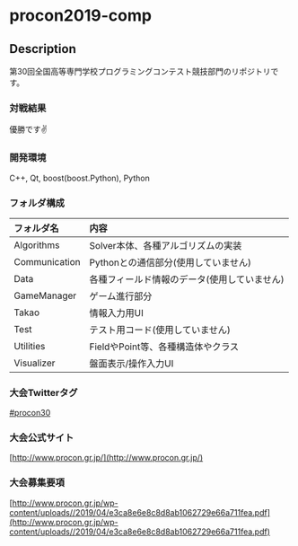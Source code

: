 # procon2019-comp
## Description

第30回全国高等専門学校プログラミングコンテスト競技部門のリポジトリです。

### 対戦結果
優勝です✌

### 開発環境

C++, Qt, boost(boost.Python), Python

### フォルダ構成
|フォルダ名|内容|  
|:---|:---|  
|Algorithms|Solver本体、各種アルゴリズムの実装|
|Communication|Pythonとの通信部分(使用していません)|
|Data|各種フィールド情報のデータ(使用していません)|
|GameManager|ゲーム進行部分|
|Takao|情報入力用UI|
|Test|テスト用コード(使用していません)|
|Utilities|FieldやPoint等、各種構造体やクラス|
|Visualizer|盤面表示/操作入力UI|


### 大会Twitterタグ
[#procon30](https://twitter.com/search?q=%23procon30)

### 大会公式サイト
[http://www.procon.gr.jp/](http://www.procon.gr.jp/)

### 大会募集要項
[http://www.procon.gr.jp/wp-content/uploads//2019/04/e3ca8e6e8c8d8ab1062729e66a711fea.pdf](http://www.procon.gr.jp/wp-content/uploads//2019/04/e3ca8e6e8c8d8ab1062729e66a711fea.pdf)
